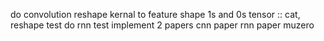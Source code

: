 do convolution
  reshape kernal to feature shape 1s and 0s
  tensor :: cat, reshape
test
do rnn
test
implement 2 papers
  cnn paper
  rnn paper
  muzero

